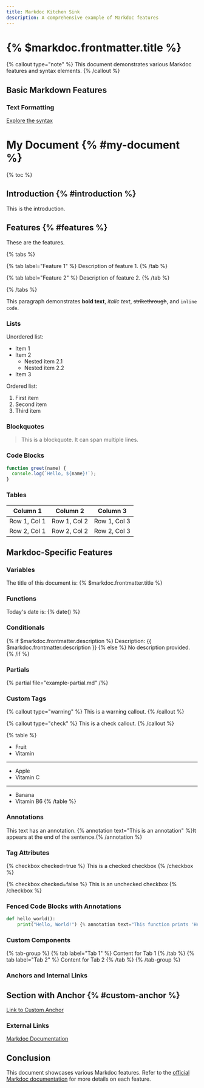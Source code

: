 ```yaml
---
title: Markdoc Kitchen Sink
description: A comprehensive example of Markdoc features
---
```


# {% $markdoc.frontmatter.title %}

{% callout type="note" %}
This document demonstrates various Markdoc features and syntax elements.
{% /callout %}

## Basic Markdown Features

### Text Formatting
[Explore the syntax](/docs/syntax)

# My Document {% #my-document %}

{% toc %}

## Introduction {% #introduction %}

This is the introduction.

## Features {% #features %}

These are the features.

{% tabs %}

{% tab label="Feature 1" %}
Description of feature 1.
{% /tab %}

{% tab label="Feature 2" %}
Description of feature 2.
{% /tab %}

{% /tabs %}

This paragraph demonstrates **bold text**, *italic text*, ~~strikethrough~~, and `inline code`.

### Lists

Unordered list:
- Item 1
- Item 2
  - Nested item 2.1
  - Nested item 2.2
- Item 3

Ordered list:
1. First item
2. Second item
3. Third item

### Blockquotes

> This is a blockquote.
> It can span multiple lines.

### Code Blocks

```javascript
function greet(name) {
  console.log(`Hello, ${name}!`);
}
```

### Tables

| Column 1 | Column 2 | Column 3 |
|----------|----------|----------|
| Row 1, Col 1 | Row 1, Col 2 | Row 1, Col 3 |
| Row 2, Col 1 | Row 2, Col 2 | Row 2, Col 3 |

## Markdoc-Specific Features

### Variables

The title of this document is: {% $markdoc.frontmatter.title %}

### Functions

Today's date is: {% date() %}

### Conditionals

{% if $markdoc.frontmatter.description %}
Description: {{ $markdoc.frontmatter.description }}
{% else %}
No description provided.
{% /if %}

### Partials

{% partial file="example-partial.md" /%}

### Custom Tags

{% callout type="warning" %}
This is a warning callout.
{% /callout %}

{% callout type="check" %}
This is a check callout.
{% /callout %}

{% table %}
* Fruit
* Vitamin
---
* Apple
* Vitamin C
---
* Banana
* Vitamin B6
{% /table %}

### Annotations

This text has an annotation. {% annotation text="This is an annotation" %}It appears at the end of the sentence.{% /annotation %}

### Tag Attributes

{% checkbox checked=true %}
This is a checked checkbox
{% /checkbox %}

{% checkbox checked=false %}
This is an unchecked checkbox
{% /checkbox %}

### Fenced Code Blocks with Annotations

```python
def hello_world():
    print("Hello, World!") {% annotation text="This function prints 'Hello, World!'" %}
```

### Custom Components

{% tab-group %}
  {% tab label="Tab 1" %}
    Content for Tab 1
  {% /tab %}
  {% tab label="Tab 2" %}
    Content for Tab 2
  {% /tab %}
{% /tab-group %}

### Anchors and Internal Links

## Section with Anchor {% #custom-anchor %}

[Link to Custom Anchor](#custom-anchor)

### External Links

[Markdoc Documentation](https://markdoc.dev)

## Conclusion

This document showcases various Markdoc features. Refer to the [official Markdoc documentation](https://markdoc.dev) for more details on each feature.
